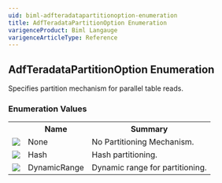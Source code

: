 ```yaml
---
uid: biml-adfteradatapartitionoption-enumeration
title: AdfTeradataPartitionOption Enumeration
varigenceProduct: Biml Langauge
varigenceArticleType: Reference
---
```


## AdfTeradataPartitionOption Enumeration<div class="LanguageSummary"><div class ="SummaryItem">Specifies partition mechanism for parallel table reads.</div></div><div class="EnumValueGroup">### Enumeration Values<table id="EnumValue" class="MemberList"><tbody><tr><th class="MemberTypeIconColumnHeader">&nbsp;</th><th class="MemberNameColumnHeader">Name</th><th class="MemberSummaryColumnHeader">Summary</th></tr><tr class="cd0"><td align="center" class="MemberTypeIcon"><img src="enumValue.png"></img></td><td class="MemberName">None</td><td class="MemberSummary"><div class ="SummaryItem">No Partitioning Mechanism.</div></td></tr><tr class="cd1"><td align="center" class="MemberTypeIcon"><img src="enumValue.png"></img></td><td class="MemberName">Hash</td><td class="MemberSummary"><div class ="SummaryItem">Hash partitioning.</div></td></tr><tr class="cd0"><td align="center" class="MemberTypeIcon"><img src="enumValue.png"></img></td><td class="MemberName">DynamicRange</td><td class="MemberSummary"><div class ="SummaryItem">Dynamic range for partitioning.</div></td></tr></tbody></table></div>